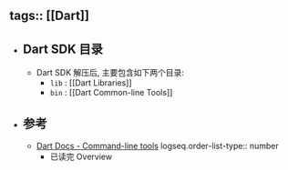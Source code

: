 tags:: [[Dart]]
---

- ## Dart SDK 目录
	- Dart SDK 解压后, 主要包含如下两个目录:
		- `lib` : [[Dart Libraries]]
		- `bin` : [[Dart Common-line Tools]]
- ## 参考
	- [Dart Docs - Command-line tools](https://dart.dev/tools/sdk) 
	  logseq.order-list-type:: number
		- 已读完 Overview
